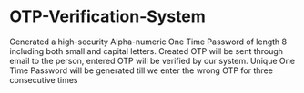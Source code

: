 # OTP-Verification-System
 Generated a high-security Alpha-numeric One Time Password of length 8 including both small and capital letters.
 Created OTP will be sent through email to the person, entered OTP will be verified by our system.
 Unique One Time Password will be generated till we enter the wrong OTP for three consecutive times
